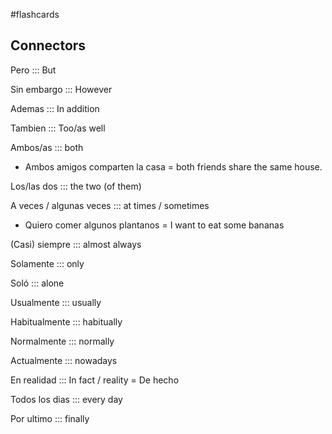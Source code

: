 #flashcards 

## Connectors

Pero ::: But
<!--SR:!2023-06-19,77,270!2023-03-19,19,250-->

Sin embargo ::: However
<!--SR:!2023-06-04,62,250!2023-02-16,1,230-->

Ademas ::: In addition
<!--SR:!2023-03-03,3,230!2023-02-16,1,230-->

Tambien ::: Too/as well
<!--SR:!2023-05-29,56,230!2025-02-21,132,250-->

Ambos/as ::: both
<!--SR:!2023-03-03,3,230!2024-10-23,11,210-->
- Ambos amigos comparten la casa = both friends share the same house.

Los/las dos ::: the two (of them)
<!--SR:!2023-02-18,3,250!2023-02-18,3,250-->

A veces / algunas veces ::: at times / sometimes
<!--SR:!2023-02-18,3,250!2023-03-28,6,230-->
- Quiero comer algunos plantanos =  I want to eat some bananas

(Casi) siempre ::: almost always
<!--SR:!2023-02-18,3,250!2023-02-16,1,230-->

Solamente ::: only
<!--SR:!2024-12-02,51,250!2023-06-05,63,250-->

Soló ::: alone

Usualmente ::: usually
<!--SR:!2023-06-07,77,270!2023-05-09,48,250-->

Habitualmente ::: habitually
<!--SR:!2023-03-20,20,250!2023-05-08,47,250-->

Normalmente ::: normally
<!--SR:!2024-10-24,12,270!2023-02-19,4,270-->

Actualmente ::: nowadays
<!--SR:!2024-10-24,12,270!2023-03-22,22,270-->

En realidad ::: In fact / reality = De hecho

Todos los dias ::: every day

Por ultimo ::: finally